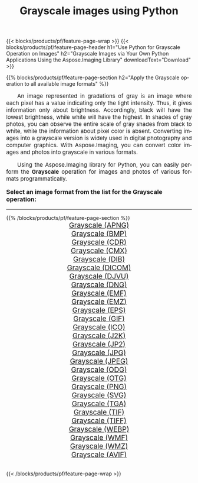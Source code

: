 ﻿---
title: Grayscale images using Python 
weight: 3920
url: /python-net/grayscale/ 
lang: en
langdirlevel: 2
locales: zh-hans,ja,it,ru,de,es,fr,nl,id,lt,pl,pt,vi,tr,ko,zh-hant,ar,hi,th,sv,cs,uk,he
description: Applying Aspose.Imaging library to Grayscale images and photos using your own Python applications and server APIs.
---

{{< blocks/products/pf/feature-page-wrap >}}
{{< blocks/products/pf/feature-page-header h1="Use Python for Grayscale Operation on Images" h2="Grayscale Images via Your Own Python Applications Using the Aspose.Imaging Library" downloadText="Download" >}}


{{% blocks/products/pf/feature-page-section  h2="Apply the Grayscale operation to all available image formats" %}}
<p align="justify" style="text-indent:2em;font-size:15px;">
An image represented in gradations of gray is an image where each pixel has a value indicating only the light intensity. Thus, it gives information only about brightness. Accordingly, black will have the lowest brightness, while white will have the highest. In shades of gray photos, you can observe the entire scale of gray shades from black to white, while the information about pixel color is absent. Converting images into a grayscale version is widely used in digital photography and computer graphics. With Aspose.Imaging, you can convert color images and photos into grayscale in various formats.
</p>
<p align="justify" style="text-indent:2em;font-size:15px;">
Using the Aspose.Imaging library for Python, you can easily perform the <b>Grayscale</b> operation for images and photos of various formats programmatically.
</p>
<h3 style="margin-top:16px;">
Select an image format from the list for the Grayscale operation:
</h3>
<hr/>
{{% /blocks/products/pf/feature-page-section %}}
<div class="container-fluid productfamilypage bg-gray">
    <div class="convertypes bg-gray agp-content section">
        <div class="container">
		<div class="row other-converters" style="gap: 10px;font-size: 19px;text-align:center;">
		    <div class='col-md-3 other-converter remove-lp remove-rp'><a href="/imaging/python-net/grayscale/apng/" style="padding:15px;">Grayscale (APNG)</a></div><div class='col-md-3 other-converter remove-lp remove-rp'><a href="/imaging/python-net/grayscale/bmp/" style="padding:15px;">Grayscale (BMP)</a></div><div class='col-md-3 other-converter remove-lp remove-rp'><a href="/imaging/python-net/grayscale/cdr/" style="padding:15px;">Grayscale (CDR)</a></div><div class='col-md-3 other-converter remove-lp remove-rp'><a href="/imaging/python-net/grayscale/cmx/" style="padding:15px;">Grayscale (CMX)</a></div><div class='col-md-3 other-converter remove-lp remove-rp'><a href="/imaging/python-net/grayscale/dib/" style="padding:15px;">Grayscale (DIB)</a></div><div class='col-md-3 other-converter remove-lp remove-rp'><a href="/imaging/python-net/grayscale/dicom/" style="padding:15px;">Grayscale (DICOM)</a></div><div class='col-md-3 other-converter remove-lp remove-rp'><a href="/imaging/python-net/grayscale/djvu/" style="padding:15px;">Grayscale (DJVU)</a></div><div class='col-md-3 other-converter remove-lp remove-rp'><a href="/imaging/python-net/grayscale/dng/" style="padding:15px;">Grayscale (DNG)</a></div><div class='col-md-3 other-converter remove-lp remove-rp'><a href="/imaging/python-net/grayscale/emf/" style="padding:15px;">Grayscale (EMF)</a></div><div class='col-md-3 other-converter remove-lp remove-rp'><a href="/imaging/python-net/grayscale/emz/" style="padding:15px;">Grayscale (EMZ)</a></div><div class='col-md-3 other-converter remove-lp remove-rp'><a href="/imaging/python-net/grayscale/eps/" style="padding:15px;">Grayscale (EPS)</a></div><div class='col-md-3 other-converter remove-lp remove-rp'><a href="/imaging/python-net/grayscale/gif/" style="padding:15px;">Grayscale (GIF)</a></div><div class='col-md-3 other-converter remove-lp remove-rp'><a href="/imaging/python-net/grayscale/ico/" style="padding:15px;">Grayscale (ICO)</a></div><div class='col-md-3 other-converter remove-lp remove-rp'><a href="/imaging/python-net/grayscale/j2k/" style="padding:15px;">Grayscale (J2K)</a></div><div class='col-md-3 other-converter remove-lp remove-rp'><a href="/imaging/python-net/grayscale/jp2/" style="padding:15px;">Grayscale (JP2)</a></div><div class='col-md-3 other-converter remove-lp remove-rp'><a href="/imaging/python-net/grayscale/jpg/" style="padding:15px;">Grayscale (JPG)</a></div><div class='col-md-3 other-converter remove-lp remove-rp'><a href="/imaging/python-net/grayscale/jpeg/" style="padding:15px;">Grayscale (JPEG)</a></div><div class='col-md-3 other-converter remove-lp remove-rp'><a href="/imaging/python-net/grayscale/odg/" style="padding:15px;">Grayscale (ODG)</a></div><div class='col-md-3 other-converter remove-lp remove-rp'><a href="/imaging/python-net/grayscale/otg/" style="padding:15px;">Grayscale (OTG)</a></div><div class='col-md-3 other-converter remove-lp remove-rp'><a href="/imaging/python-net/grayscale/png/" style="padding:15px;">Grayscale (PNG)</a></div><div class='col-md-3 other-converter remove-lp remove-rp'><a href="/imaging/python-net/grayscale/svg/" style="padding:15px;">Grayscale (SVG)</a></div><div class='col-md-3 other-converter remove-lp remove-rp'><a href="/imaging/python-net/grayscale/tga/" style="padding:15px;">Grayscale (TGA)</a></div><div class='col-md-3 other-converter remove-lp remove-rp'><a href="/imaging/python-net/grayscale/tif/" style="padding:15px;">Grayscale (TIF)</a></div><div class='col-md-3 other-converter remove-lp remove-rp'><a href="/imaging/python-net/grayscale/tiff/" style="padding:15px;">Grayscale (TIFF)</a></div><div class='col-md-3 other-converter remove-lp remove-rp'><a href="/imaging/python-net/grayscale/webp/" style="padding:15px;">Grayscale (WEBP)</a></div><div class='col-md-3 other-converter remove-lp remove-rp'><a href="/imaging/python-net/grayscale/wmf/" style="padding:15px;">Grayscale (WMF)</a></div><div class='col-md-3 other-converter remove-lp remove-rp'><a href="/imaging/python-net/grayscale/wmz/" style="padding:15px;">Grayscale (WMZ)</a></div><div class='col-md-3 other-converter remove-lp remove-rp'><a href="/imaging/python-net/grayscale/avif/" style="padding:15px;">Grayscale (AVIF)</a></div>
                </div>
        </div>
    </div>
</div>
<br/>

{{< /blocks/products/pf/feature-page-wrap >}}
